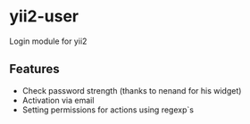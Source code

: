 # yii2-user
Login module for yii2


Features
--------

* Check password strength (thanks to nenand for his widget)
* Activation via email
* Setting permissions for actions using regexp`s

